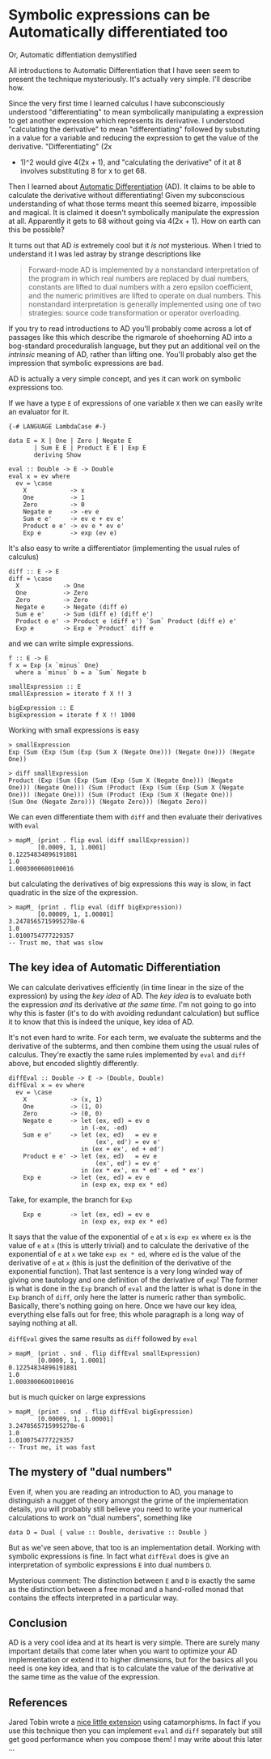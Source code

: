# Symbolic expressions can be Automatically differentiated too

Or, Automatic diffentiation demystified

All introductions to Automatic Differentiation that I have seen seem
to present the technique mysteriously.  It's actually very simple.
I'll describe how.

Since the very first time I learned calculus I have subconsciously
understood "differentiating" to mean symbolically manipulating a
expression to get another expression which represents its derivative.
I understood "calculating the derivative" to mean "differentiating"
followed by substuting in a value for a variable and reducing the
expression to get the value of the derivative.  "Differentiating" (2x
+ 1)^2 would give 4(2x + 1), and "calculating the derivative" of it at
8 involves substituting 8 for x to get 68.

Then I learned about [Automatic
Differentiation](https://en.wikipedia.org/wiki/Automatic_differentiation)
(AD).  It claims to be able to calculate the derivative without
differentiating!  Given my subconscious understanding of what those
terms meant this seemed bizarre, impossible and magical.  It is
claimed it doesn't symbolically manipulate the expression at all.
Apparently it gets to 68 without going via 4(2x + 1).  How on earth
can this be possible?

It turns out that AD *is* extremely cool but it *is not* mysterious.
When I tried to understand it I was led astray by strange descriptions
like

> Forward-mode AD is implemented by a nonstandard interpretation of
  the program in which real numbers are replaced by dual numbers,
  constants are lifted to dual numbers with a zero epsilon
  coefficient, and the numeric primitives are lifted to operate on
  dual numbers. This nonstandard interpretation is generally
  implemented using one of two strategies: source code transformation
  or operator overloading.

If you try to read introductions to AD you'll probably come across a
lot of passages like this which describe the rigmarole of shoehorning
AD into a bog-standard proceduralish language, but they put an
additional veil on the *intrinsic* meaning of AD, rather than lifting
one.  You'll probably also get the impression that symbolic
expressions are bad.

AD is actually a very simple concept, and yes it can work on symbolic
expressions too.

If we have a type `E` of expressions of one variable `X` then we can
easily write an evaluator for it.

    {-# LANGUAGE LambdaCase #-}
    
    data E = X | One | Zero | Negate E
           | Sum E E | Product E E | Exp E
           deriving Show
    
    eval :: Double -> E -> Double
    eval x = ev where
      ev = \case
        X            -> x
        One          -> 1
        Zero         -> 0
        Negate e     -> -ev e
        Sum e e'     -> ev e + ev e'
        Product e e' -> ev e * ev e'
        Exp e        -> exp (ev e)
    
It's also easy to write a differentiator (implementing the usual rules
of calculus)

    diff :: E -> E
    diff = \case
      X            -> One
      One          -> Zero
      Zero         -> Zero
      Negate e     -> Negate (diff e)
      Sum e e'     -> Sum (diff e) (diff e')
      Product e e' -> Product e (diff e') `Sum` Product (diff e) e'
      Exp e        -> Exp e `Product` diff e
    
and we can write simple expressions.

    f :: E -> E
    f x = Exp (x `minus` One)
      where a `minus` b = a `Sum` Negate b
    
    smallExpression :: E
    smallExpression = iterate f X !! 3
    
    bigExpression :: E
    bigExpression = iterate f X !! 1000

Working with small expressions is easy

    > smallExpression
    Exp (Sum (Exp (Sum (Exp (Sum X (Negate One))) (Negate One))) (Negate One))
    
    > diff smallExpression
    Product (Exp (Sum (Exp (Sum (Exp (Sum X (Negate One))) (Negate
    One))) (Negate One))) (Sum (Product (Exp (Sum (Exp (Sum X (Negate
    One))) (Negate One))) (Sum (Product (Exp (Sum X (Negate One)))
    (Sum One (Negate Zero))) (Negate Zero))) (Negate Zero))
    
We can even differentiate them with `diff` and then evaluate their
derivatives with `eval`

    > mapM_ (print . flip eval (diff smallExpression))
            [0.0009, 1, 1.0001]
    0.12254834896191881
    1.0
    1.0003000600100016
    
but calculating the derivatives of big expressions this way is slow,
in fact quadratic in the size of the expression.

    > mapM_ (print . flip eval (diff bigExpression))
            [0.00009, 1, 1.00001]
    3.2478565715995278e-6
    1.0
    1.0100754777229357
    -- Trust me, that was slow

## The key idea of Automatic Differentiation

We can calculate derivatives efficiently (in time linear in the size
of the expression) by using the *key idea* of AD.  The *key idea* is
to evaluate both the expression *and* its derivative *at the same
time*.  I'm not going to go into why this is faster (it's to do with
avoiding redundant calculation) but suffice it to know that this is
indeed the unique, key idea of AD.

It's not even hard to write.  For each term, we evaluate the subterms
and the derivative of the subterms, and then combine them using the
usual rules of calculus.  They're exactly the same rules implemented
by `eval` and `diff` above, but encoded slightly differently.

    diffEval :: Double -> E -> (Double, Double)
    diffEval x = ev where
      ev = \case
        X            -> (x, 1)
        One          -> (1, 0)
        Zero         -> (0, 0)
        Negate e     -> let (ex, ed) = ev e
                        in (-ex, -ed)
        Sum e e'     -> let (ex, ed)   = ev e
                            (ex', ed') = ev e'
                        in (ex + ex', ed + ed')
        Product e e' -> let (ex, ed)   = ev e
                            (ex', ed') = ev e'
                        in (ex * ex', ex * ed' + ed * ex')
        Exp e        -> let (ex, ed) = ev e
                        in (exp ex, exp ex * ed)
    
Take, for example, the branch for `Exp`

        Exp e        -> let (ex, ed) = ev e
                        in (exp ex, exp ex * ed)

It says that the value of the exponential of `e` at `x` is `exp ex`
where `ex` is the value of `e` at `x` (this is utterly trivial) and to
calculate the derivative of the exponential of `e` at `x` we take `exp
ex * ed`, where `ed` is the value of the derivative of `e` at `x`
(this is just the definition of the derivative of the exponential
function).  That last sentence is a very long winded way of giving one
tautology and one definition of the derivative of `exp`!  The former
is what is done in the `Exp` branch of `eval` and the latter is what
is done in the `Exp` branch of `diff`, only here the latter is numeric
rather than symbolic.  Basically, there's nothing going on here.  Once
we have our key idea, everything else falls out for free; this whole
paragraph is a long way of saying nothing at all.

`diffEval` gives the same results as `diff` followed by `eval`

    > mapM_ (print . snd . flip diffEval smallExpression)
            [0.0009, 1, 1.0001]
    0.12254834896191881
    1.0
    1.0003000600100016

but is much quicker on large expressions

    > mapM_ (print . snd . flip diffEval bigExpression)
            [0.00009, 1, 1.00001]
    3.2478565715995278e-6
    1.0
    1.0100754777229357
    -- Trust me, it was fast

## The mystery of "dual numbers"

Even if, when you are reading an introduction to AD, you manage to
distinguish a nugget of theory amongst the grime of the implementation
details, you will probably still believe you need to write your
numerical calculations to work on "dual numbers", something like

    data D = Dual { value :: Double, derivative :: Double }

But as we've seen above, that too is an implementation detail.
Working with symbolic expressions is fine.  In fact what `diffEval`
does is give an interpretation of symbolic expressions `E` into dual
numbers `D`.

Mysterious comment: The distinction between `E` and `D` is exactly the
same as the distinction between a free monad and a hand-rolled monad
that contains the effects interpreted in a particular way.

## Conclusion

AD is a very cool idea and at its heart is very simple.  There are
surely many important details that come later when you want to
optimize your AD implementation or extend it to higher dimensions, but
for the basics all you need is one key idea, and that is to calculate
the value of the derivative at the same time as the value of the
expression.

## References

Jared Tobin wrote a [nice little
extension](http://jtobin.ca/ad-via-recursion-schemes/) using
catamorphisms.  In fact if you use this technique then you can
implement `eval` and `diff` separately but still get good performance
when you compose them!  I may write about this later ...
